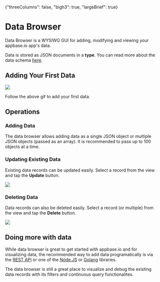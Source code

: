 {"threeColumns": false, "bigh3": true, "largeBrief": true}

# Data Browser

Data Browser is a WYSIWG GUI for adding, modifying and viewing your appbase.io app's data.

Data is stored as JSON documents in a **type**. You can read more about the data schema [here](http://docs.appbase.io/scalr/concepts/datamodel.html#appbase-data-schema).

## Adding Your First Data

![](https://i.imgur.com/Bh59Ej1.gif)

Follow the above gif to add your first data.

## Operations

### Adding Data

The data browser allows adding data as a single JSON object or multiple JSON objects (passed as an array). It is recommended to pass up to 100 objects at a time.

### Updating Existing Data

Existing data records can be updated easily. Select a record from the view and tap the **Update** button.

![](https://i.imgur.com/9BTvUDI.png)

### Deleting Data

Data records can also be deleted easily. Select a record (or multiple) from the view and tap the **Delete** button.

![](https://i.imgur.com/k74fwaQ.png)

## Doing more with data

While data browser is great to get started with appbase.io and for visualizing data, the recommended way to add data programatically is via the [REST API](http://docs.appbase.io/scalr/rest/intro.html) or one of the [Node.JS](http://docs.appbase.io/scalr/javascript/nodejs-intro.html) or [Golang](https://godoc.org/github.com/appbaseio/go-appbase) libraries.

The data browser is still a great place to visualize and debug the existing data records with its filters and continuous query functionalites.

